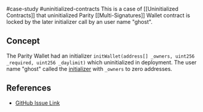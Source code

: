 #case-study #uninitialized-contracts
This is a case of [[Uninitialized Contracts]] that uninitialized Parity [[Multi-Signatures]] Wallet contract is locked by the later initializer call by an user name "ghost".
## Concept
The Parity Wallet had an initializer `initWallet(address[] _owners, uint256 _required, uint256 _daylimit)` which uninitialized in deployment. The user name "ghost" called the [initializer](https://etherscan.io/tx/0x05f71e1b2cb4f03e547739db15d080fd30c989eda04d37ce6264c5686e0722c9) with `_owners` to zero addresses.
## References
- [GitHub Issue Link](https://github.com/openethereum/parity-ethereum/issues/6995)